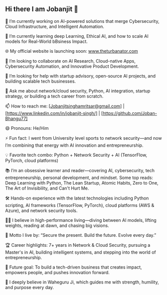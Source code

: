## Hi there I am Jobanjit 👋

🔭 I’m currently working on AI-powered solutions that merge Cybersecurity, Cloud Infrastructure, and Intelligent Automation.

🌱 I’m currently learning deep Learning, Ethical AI, and how to scale AI models for Real-World bBsiness Impact.

🌐 My official website is launching soon: www.theturbanator.com

👯 I’m looking to collaborate on AI Research, Cloud-native Apps, Cybersecurity Automation, and Innovative Product Development.

🤔 I’m looking for help with startup advisory, open-source AI projects, and building scalable tech businesses.

💬 Ask me about network/cloud security, Python, AI integration, startup strategy, or building a tech career from scratch.

📫 How to reach me: [Jobanjitsinghamritsar@gmail.com] | [https://www.linkedin.com/in/jobanjit-singh/] | [https://github.com/Joban-Bhangu77]

😄 Pronouns: He/Him

⚡ Fun fact: I went from University level sports to network security—and now I’m combining that energy with AI innovation and entrepreneurship.

💡 Favorite tech combo: Python + Network Security + AI (TensorFlow, PyTorch, cloud platforms)

📚 I’m an obsessive learner and reader—covering AI, cybersecurity, tech entrepreneurship, personal development, and mindset. Some top reads: Deep Learning with Python, The Lean Startup, Atomic Habits, Zero to One, The Art of Invisibility, and Can't Hurt Me.

🛠️ Hands-on experience with the latest technologies including Python scripting, AI frameworks (TensorFlow, PyTorch), cloud platforms (AWS &  Azure), and network security tools.

🏋️‍♂️ I believe in high-performance living—diving between AI models, lifting weights, reading at dawn, and chasing big visions.

🧠 Motto I live by: “Secure the present. Build the future. Evolve every day.”

🏆 Career highlights: 7+ years in Network & Cloud Security, pursuing a Master's in AI, building intelligent systems, and stepping into the world of entrepreneurship.

🚀 Future goal: To build a tech-driven business that creates impact, empowers people, and pushes innovation forward.

🙏 I deeply believe in Waheguru Ji, which guides me with strength, humility, and purpose every day.
